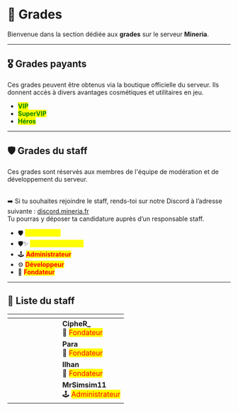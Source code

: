 # 📛 Grades

Bienvenue dans la section dédiée aux **grades** sur le serveur **Mineria**.

***

## 🎖️ Grades payants

Ces grades peuvent être obtenus via la boutique officielle du serveur. Ils donnent accès à divers avantages cosmétiques et utilitaires en jeu.

* <mark style="color:green;">**VIP**</mark>
* <mark style="color:green;">**SuperVIP**</mark>
* <mark style="color:green;">**Héros**</mark>

***

## 🛡️ Grades du staff

Ces grades sont réservés aux membres de l'équipe de modération et de développement du serveur.

\
➡️ Si tu souhaites rejoindre le staff, rends-toi sur notre Discord à l’adresse suivante : [discord.mineria.fr](https://discord.mineria.fr)\
Tu pourras y déposer ta candidature auprès d’un responsable staff.



* 🛡️ <mark style="color:yellow;">**Modérateur**</mark>
* 🛡️✨ <mark style="color:yellow;">**SuperModérateur**</mark>
* 🕹️ <mark style="color:red;">**Administrateur**</mark>
* ⚙️ <mark style="color:red;">**Développeur**</mark>
* 👑 <mark style="color:red;">**Fondateur**</mark>

***

## 👥 Liste du staff

<table data-header-hidden><thead><tr><th width="100" align="center"></th><th></th></tr></thead><tbody><tr><td align="center"><img src="https://mineria.fr/api/skin-api/avatars/face/CipheR_.png" alt=""></td><td><strong>CipheR_</strong><br>👑 <mark style="color:red;">Fondateur</mark></td></tr><tr><td align="center"><img src="https://mineria.fr/api/skin-api/avatars/face/Para.png" alt=""></td><td><strong>Para</strong><br>👑 <mark style="color:red;">Fondateur</mark></td></tr><tr><td align="center"><img src="https://mineria.fr/api/skin-api/avatars/face/Ilhan.png" alt=""></td><td><strong>Ilhan</strong><br>👑 <mark style="color:red;">Fondateur</mark></td></tr><tr><td align="center"><img src="https://mineria.fr/api/skin-api/avatars/face/MrSimsim11.png" alt=""></td><td><strong>MrSimsim11</strong><br>🕹️ <mark style="color:red;">Administrateur</mark></td></tr></tbody></table>
